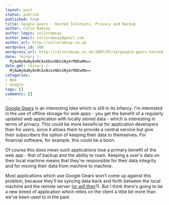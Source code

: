 ```yaml
---
layout: post
status: publish
published: true
title: Google Gears - Hosted Solutions, Privacy and Backup
author: Colin Ramsay
author_login: colinramsay
author_email: colinramsay@gmail.com
author_url: http://colinramsay.co.uk
wordpress_id: 380
wordpress_url: http://colinramsay.co.uk/2007/07/14/google-gears-hosted-solutions-privacy-and-backup/
date: !binary |-
  MjAwNy0wNy0xNCAxODoxNDo1NyArMDEwMA==
date_gmt: !binary |-
  MjAwNy0wNy0xNCAxNzoxNDo1NyArMDEwMA==
categories:
- Web
- Google
tags: []
comments: []
---
```

<p><a href="http://gears.google.com/">Google Gears</a> is an interesting idea which is still in its infancy. I'm interested in the use of offline storage for web apps - you get the benefit of a regularly updated web application with locally stored data - which is interesting in terms of privacy. This could be more beneficial for application developers than for users, since it allows them to provide a central service but give their subscribers the option of  keeping their data to themselves. For financial software, for example, this could be a boon.</p>
<p>Of course this does mean such applications lose a primary benefit of the web app  - that of backup and the ability to roam. Keeping a user's data on their local machine means that they're responsible for their data integrity and for moving their data from machine to machine.</p>
<p>Most applications which use Google Gears won't come up against this problem, because they'll be syncing data back and forth between the local machine and the remote server (<a href="http://www.25hoursaday.com/weblog/2007/06/06/GoogleGearsReplacingOneProblemWithAnother.aspx">or will they</a>?). But I think there's going to be a new breed of application which relies on the client a little bit more than we've been used to in the past.</p>
